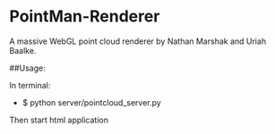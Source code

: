 PointMan-Renderer
=================

A massive WebGL point cloud renderer by Nathan Marshak and Uriah Baalke.


##Usage:

In terminal:
  * $ python server/pointcloud_server.py

Then start html application
  


